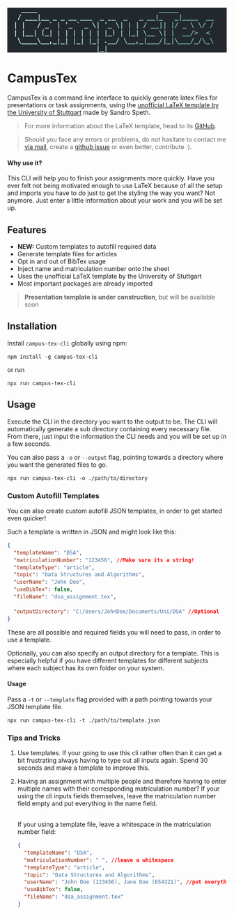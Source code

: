 ![campus-tex-cli-logo](https://raw.githubusercontent.com/quentinmax/CampusTexCLI/51f5b51c627dfea8ec6c1c2ac0fb1f32abf0fd36/campus-tex-cli-logo.png)

# CampusTex

CampusTex is a command line interface to quickly generate latex files for presentations or task assignments, using the [unofficial LaTeX template by the University of Stuttgart](https://github.com/spethso/Abgabentemplate) made by Sandro Speth.

> For more information about the LaTeX template, head to its [GitHub](https://github.com/spethso/Abgabentemplate).

> Should you face any errors or problems, do not hasitate to contact me [via mail](mailto:quentinhoehne.dev@gmail.com), create a [github issue](https://github.com/quentinmax/CampusTexCLI/issues) or even better, contribute :).

#### Why use it?

This CLI will help you to finish your assignments more quickly. Have you ever felt not being motivated enough to use LaTeX because of all the setup and imports you have to do just to get the styling the way you want?
Not anymore. Just enter a little information about your work and you will be set up.

## Features

- **NEW:** Custom templates to autofill required data
- Generate template files for articles
- Opt in and out of BibTex usage
- Inject name and matriculation number onto the sheet
- Uses the unofficial LaTeX template by the University of Stuttgart
- Most important packages are already imported

> **Presentation template is under construction**, but will be available soon

## Installation

Install `campus-tex-cli` globally using npm:

```
npm install -g campus-tex-cli
```

or run

```
npx run campus-tex-cli
```

## Usage

Execute the CLI in the directory you want to the output to be. The CLI will automatically generate a sub directory containing every necessary file.
From there, just input the information the CLI needs and you will be set up in a few seconds.

You can also pass a `-o` or `--output` flag, pointing towards a directory where you want the generated files to go.

```
npx run campus-tex-cli -o ./path/to/directory
```

### Custom Autofill Templates

You can also create custom autofill JSON templates, in order to get started even quicker!

Such a template is written in JSON and might look like this:

```json
{
  "templateName": "DSA",
  "matriculationNumber": "123456", //Make sure its a string!
  "templateType": "article",
  "topic": "Data Structures and Algorithms",
  "userName": "John Doe",
  "useBibTex": false,
  "fileName": "dsa_assignment.tex",

  "outputDirectory": "C:/Users/JohnDoe/Documents/Uni/DSA" //Optional
}
```

These are all possible and required fields you will need to pass, in order to use a template.

Optionally, you can also specify an output directory for a template. This is especially helpful if you
have different templates for different subjects where each subject has its own folder on your system.

#### Usage

Pass a `-t` or `--template` flag provided with a path pointing towards your JSON template file.

```
npx run campus-tex-cli -t ./path/to/template.json
```

### Tips and Tricks

1. Use templates. If your going to use this cli rather often than it can get a bit frustrating always having to type out all inputs again. Spend 30 seconds and make a template to improve this.
   <br>

2. Having an assignment with multiple people and therefore having to enter multiple names with their corresponding matriculation number?
   If your using the cli inputs fields themselves, leave the matriculation number field empty and put everything in the name field.

    <br>
    If your using a template file, leave a whitespace in the matriculation number field:

   ```json
   {
     "templateName": "DSA",
     "matriculationNumber": " ", //leave a whitespace
     "templateType": "article",
     "topic": "Data Structures and Algorithms",
     "userName": "John Doe (123456), Jane Doe (654321)", //put everything here
     "useBibTex": false,
     "fileName": "dsa_assignment.tex"
   }
   ```
